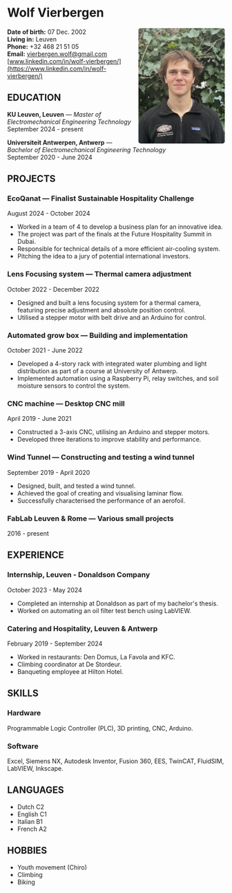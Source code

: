 # Wolf Vierbergen

<img src="profiel_foto.jpg" alt="Profile Photo" style="float: right; width: 200px; border-radius: 5px;">


**Date of birth:** 07 Dec. 2002  
**Living in:** Leuven  
**Phone:** +32 468 21 51 05  
**Email:** vierbergen.wolf@gmail.com \
[www.linkedin.com/in/wolf-vierbergen/](https://www.linkedin.com/in/wolf-vierbergen/)

## EDUCATION

**KU Leuven, Leuven** — *Master of Electromechanical Engineering Technology*  
September 2024 - present

**Universiteit Antwerpen, Antwerp** — *Bachelor of Electromechanical Engineering Technology*  
September 2020 - June 2024

## PROJECTS

### EcoQanat — Finalist Sustainable Hospitality Challenge
August 2024 - October 2024
- Worked in a team of 4 to develop a business plan for an innovative idea.
- The project was part of the finals at the Future Hospitality Summit in Dubai.
- Responsible for technical details of a more efficient air-cooling system.
- Pitching the idea to a jury of potential international investors.

### Lens Focusing system — Thermal camera adjustment
October 2022 - December 2022
- Designed and built a lens focusing system for a thermal camera, featuring precise adjustment and absolute position control.
- Utilised a stepper motor with belt drive and an Arduino for control.

### Automated grow box — Building and implementation
October 2021 - June 2022
- Developed a 4-story rack with integrated water plumbing and light distribution as part of a course at University of Antwerp.
- Implemented automation using a Raspberry Pi, relay switches, and soil moisture sensors to control the system.

### CNC machine — Desktop CNC mill
April 2019 - June 2021
- Constructed a 3-axis CNC, utilising an Arduino and stepper motors.
- Developed three iterations to improve stability and performance.

### Wind Tunnel — Constructing and testing a wind tunnel
September 2019 - April 2020
- Designed, built, and tested a wind tunnel.
- Achieved the goal of creating and visualising laminar flow.
- Successfully characterised the performance of an aerofoil.

### FabLab Leuven & Rome — Various small projects
2016 - present

## EXPERIENCE

### Internship, Leuven - Donaldson Company
October 2023 - May 2024
- Completed an internship at Donaldson as part of my bachelor's thesis.
- Worked on automating an oil filter test bench using LabVIEW.

### Catering and Hospitality, Leuven & Antwerp
February 2019 - September 2024
- Worked in restaurants: Den Domus, La Favola and KFC.
- Climbing coordinator at De Stordeur.
- Banqueting employee at Hilton Hotel.

## SKILLS

### Hardware
Programmable Logic Controller (PLC), 3D printing, CNC, Arduino.

### Software
Excel, Siemens NX, Autodesk Inventor, Fusion 360, EES, TwinCAT, FluidSIM, LabVIEW, Inkscape.

## LANGUAGES
- Dutch C2
- English C1
- Italian B1
- French A2

## HOBBIES
- Youth movement (Chiro)
- Climbing
- Biking
